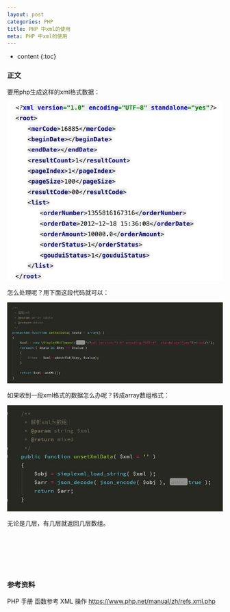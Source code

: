 ```yaml
---
layout: post
categories: PHP
title: PHP 中xml的使用
meta: PHP 中xml的使用
---
```

* content
{:toc}

### 正文

要用php生成这样的xml格式数据：

![](https://raw.githubusercontent.com/iBaiYang/PictureWareroom/master/20190831/20190831232036.jpeg)

怎么处理呢？用下面这段代码就可以：

![](https://raw.githubusercontent.com/iBaiYang/PictureWareroom/master/20190831/20190831232116.jpeg)

如果收到一段xml格式的数据怎么办呢？转成array数组格式：

![](https://raw.githubusercontent.com/iBaiYang/PictureWareroom/master/20190831/20190831232145.jpeg)

无论是几层，有几层就返回几层数组。

<br/><br/><br/><br/><br/>
### 参考资料

PHP 手册 函数参考 XML 操作 <https://www.php.net/manual/zh/refs.xml.php>
